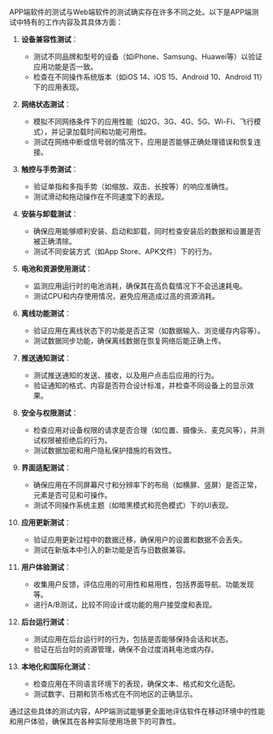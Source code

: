 APP端软件的测试与Web端软件的测试确实存在许多不同之处。以下是APP端测试中特有的工作内容及其具体方面：

1. **设备兼容性测试**：
   - 测试不同品牌和型号的设备（如iPhone、Samsung、Huawei等）以验证应用功能是否一致。
   - 检查在不同操作系统版本（如iOS 14、iOS 15、Android 10、Android 11）下的应用表现。

2. **网络状态测试**：
   - 模拟不同网络条件下的应用性能（如2G、3G、4G、5G、Wi-Fi、飞行模式），并记录加载时间和功能可用性。
   - 测试在网络中断或信号弱的情况下，应用是否能够正确处理错误和恢复连接。

3. **触控与手势测试**：
   - 验证单指和多指手势（如缩放、双击、长按等）的响应准确性。
   - 测试滑动和拖动操作在不同速度下的表现。

4. **安装与卸载测试**：
   - 确保应用能够顺利安装、启动和卸载，同时检查安装后的数据和设置是否被正确清除。
   - 测试不同安装方式（如App Store、APK文件）下的行为。

5. **电池和资源使用测试**：
   - 监测应用运行时的电池消耗，确保其在高负载情况下不会迅速耗电。
   - 测试CPU和内存使用情况，避免应用造成过高的资源消耗。

6. **离线功能测试**：
   - 验证应用在离线状态下的功能是否正常（如数据输入、浏览缓存内容等）。
   - 测试数据同步功能，确保离线数据在恢复网络后能正确上传。

7. **推送通知测试**：
   - 测试推送通知的发送、接收，以及用户点击后应用的行为。
   - 验证通知的格式、内容是否符合设计标准，并检查不同设备上的显示效果。

8. **安全与权限测试**：
   - 检查应用对设备权限的请求是否合理（如位置、摄像头、麦克风等），并测试权限被拒绝后的行为。
   - 测试数据加密和用户隐私保护措施的有效性。

9. **界面适配测试**：
   - 确保应用在不同屏幕尺寸和分辨率下的布局（如横屏、竖屏）是否正常，元素是否可见和可操作。
   - 测试不同操作系统主题（如暗黑模式和亮色模式）下的UI表现。

10. **应用更新测试**：
    - 验证应用更新过程中的数据迁移，确保用户的设置和数据不会丢失。
    - 测试在新版本中引入的新功能是否与旧数据兼容。

11. **用户体验测试**：
    - 收集用户反馈，评估应用的可用性和易用性，包括界面导航、功能发现等。
    - 进行A/B测试，比较不同设计或功能的用户接受度和表现。

12. **后台运行测试**：
    - 测试应用在后台运行时的行为，包括是否能够保持会话和状态。
    - 验证在后台时的资源管理，确保不会过度消耗电池或内存。

13. **本地化和国际化测试**：
    - 检查应用在不同语言环境下的表现，确保文本、格式和文化适配。
    - 测试数字、日期和货币格式在不同地区的正确显示。

通过这些具体的测试内容，APP端测试能够更全面地评估软件在移动环境中的性能和用户体验，确保其在各种实际使用场景下的可靠性。
